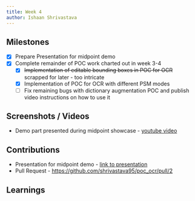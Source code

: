 ```yaml
---
title: Week 4
author: Ishaan Shrivastava
---
```


## Milestones
- [x] Prepare Presentation for midpoint demo
- [x] Complete remainder of POC work charted out in week 3-4
    - [x] ~~Implementation of editable bounding boxes in POC for OCR~~ scrapped for later - too intricate
    - [x] Implementation of POC for OCR with different PSM modes
    - [ ] Fix remaining bugs with dictionary augmentation POC and publish video instructions on how to use it

## Screenshots / Videos 
- Demo part presented during midpoint showcase - [youtube video](https://www.youtube.com/watch?v=TycLbfYX6Ok)

## Contributions
- Presentation for midpoint demo - [link to presentation](https://docs.google.com/presentation/d/1KBaXoOEnjzAwgmSQnywGGg5wYYfNfwCm/edit?usp=sharing&ouid=114707820003714932962&rtpof=true&sd=true)
- Pull Request - https://github.com/shrivastava95/poc_ocr/pull/2

## Learnings